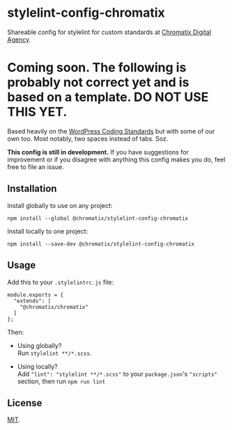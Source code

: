 # stylelint-config-chromatix

Shareable config for stylelint for custom standards at [Chromatix Digital Agency](https://www.chromatix.com.au).

# Coming soon. The following is probably not correct yet and is based on a template. DO NOT USE THIS YET.

Based heavily on the [WordPress Coding Standards](https://github.com/WordPress-Coding-Standards/stylelint-config-wordpress/) but with some of our own too. Most notably, two spaces instead of tabs. Soz.

**This config is still in development.** If you have suggestions for improvement or if you disagree with anything this config makes you do, feel free to file an issue.

## Installation

Install globally to use on any project:

    npm install --global @chromatix/stylelint-config-chromatix

Install locally to one project:

    npm install --save-dev @chromatix/stylelint-config-chromatix

## Usage

Add this to your `.stylelintrc.js` file:

    module.exports = {
      "extends": [
        "@chromatix/chromatix"
      ]
    };

Then:
* Using globally?<br />
  Run `stylelint **/*.scss`.

* Using locally?<br />
  Add `"lint": "stylelint **/*.scss"` to your `package.json`'s `"scripts"` section, then run `npm run lint`

## License

[MIT](LICENSE).
